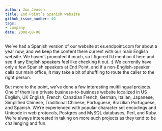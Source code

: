 ```yaml
---
author: Jon Jensen
title: End Point’s Spanish website
github_issue_number: 40
tags:
- company
date: 2008-08-08
---
```


We’ve had a Spanish version of our website at es.endpoint.com for about a year now, and we keep the content there current with our main English website. We haven’t promoted it much, so I figured I’d mention it here and see if any English speakers feel like checking it out. :) We currently have only a few Spanish speakers at End Point, and if a non-English-speaker calls our main office, it may take a bit of shuffling to route the caller to the right person.

But more to the point, we’ve done a few interesting multilingual projects. One of them is a private business-to-business website localized in US English, UK English, French, Canadian French, German, Italian, Japanese, Simplified Chinese, Traditional Chinese, Portuguese, Brazilian Portuguese, and Spanish. We’re experienced with popular character set encodings and Unicode in web protocols, Postgres and MySQL databases, Perl, and Ruby. We’re always interested in taking on more such projects as they tend to be challenging and fun.
